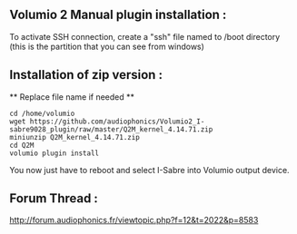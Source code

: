 ## Volumio 2 Manual plugin installation :

To activate SSH connection, create a "ssh" file named to /boot directory
(this is the partition that you can see from windows)


##  Installation of zip version :
** Replace file name if needed **
```
cd /home/volumio
wget https://github.com/audiophonics/Volumio2_I-sabre9028_plugin/raw/master/Q2M_kernel_4.14.71.zip
miniunzip Q2M_kernel_4.14.71.zip
cd Q2M
volumio plugin install
```
You now just have to reboot and select I-Sabre into Volumio output device.


## Forum Thread :
http://forum.audiophonics.fr/viewtopic.php?f=12&t=2022&p=8583
